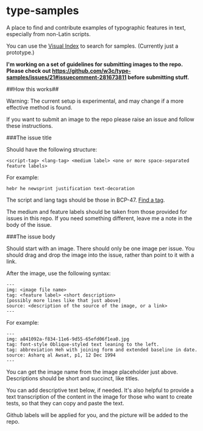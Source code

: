 # type-samples
A place to find and contribute examples of typographic features in text, especially from non-Latin scripts.

You can use the [Visual Index](https://w3c.github.io/type-samples/) to search for samples. (Currently just a prototype.)

**I'm working on a set of guidelines for submitting images to the repo. Please check out https://github.com/w3c/type-samples/issues/21#issuecomment-281673811 before submitting stuff.**

##How this works##

Warning: The current setup is experimental, and may change if a more effective method is found.

If you want to submit an image to the repo please raise an issue and follow these instructions.

###The issue title

Should have the following structure:
```
<script-tag> <lang-tag> <medium label> <one or more space-separated feature labels>
```

For example:

```
hebr he newsprint justification text-decoration
```

The script and lang tags should be those in BCP-47. [Find a tag](http://r12a.github.io/apps/subtags/).

The medium and feature labels should be taken from those provided for issues in this repo. If you need something different, leave me a note in the body of the issue.

###The issue body

Should start with an image. There should only be one image per issue. You should drag and drop the image into the issue, rather than point to it with a link.

After the image, use the following syntax:

```
---
img: <image file name>
tag: <feature label> <short description>
[possibly more lines like that just above]
source: <description of the source of the image, or a link>
---
```

For example:
```
---
img: a841092a-f834-11e6-9d55-65efd06f1ea0.jpg
tag: font-style Oblique-styled text leaning to the left.
tag: abbreviation Heh with joining form and extended baseline in date.
source: Asharq al Awsat, p1, 12 Dec 1994
---
```

You can get the image name from the image placeholder just above.  Descriptions should be short and succinct, like titles.

You can add descriptive text below, if needed.  It's also helpful to provide a text transcription of the content in the image for those who want to create tests, so that they can copy and paste the text.

Github labels will be applied for you, and the picture will be added to the repo.
